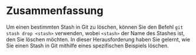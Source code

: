 # Zusammenfassung

Um einen bestimmten Stash in Git zu löschen, können Sie den Befehl `git stash drop <stash>` verwenden, wobei `<stash>` der Name des Stashes ist, den Sie löschen möchten. In dieser Herausforderung haben Sie gelernt, wie Sie einen Stash in Git mithilfe eines spezifischen Beispiels löschen.
